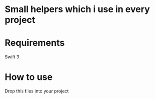 # Small helpers which i use in every project

# Requirements

Swift 3 

# How to use

Drop this files into your project
